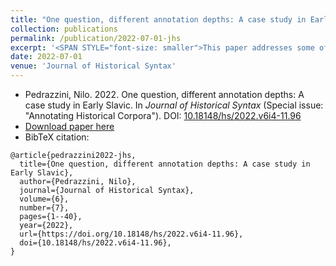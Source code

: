 ```yaml
---
title: "One question, different annotation depths: A case study in Early Slavic"
collection: publications
permalink: /publication/2022-07-01-jhs
excerpt: '<SPAN STYLE="font-size: smaller">This paper addresses some of the challenges of carrying out corpus-based linguistic analyses on historical corpora of different sizes and annotation depths. Data from the TOROT Treebank is collected to carry out a case study on Early Slavic dative absolutes, showing the extent to which methodology and results may change depending on the amount of data and the levels of linguistic annotation available. The analysis indicates that deeply-annotated treebanks of limited size can be exploited to establish a solid guideline to analyze a phenomenon in shallowly-annotated corpora and even new, unannotated texts. This is particularly encouraging for historical languages, such as Early Slavic, showing very high diatopic and diachronic variation, which significantly undermines corpus-annotation automation and therefore calls for alternative strategies to counteract data scarcity.</SPAN>'
date: 2022-07-01
venue: 'Journal of Historical Syntax'
---
```

<ul class="fa-ul">
 <li><i class="fa-li fa fa-quote-left"></i> Pedrazzini, Nilo. 2022. One question, different annotation depths: A case study in Early Slavic. In <i>Journal of Historical Syntax</i> (Special issue: "Annotating Historical Corpora"). DOI: <a href="https://doi.org/10.18148/hs/2022.v6i4-11.96">10.18148/hs/2022.v6i4-11.96</a></li>
 <li><i class="fa-li fa fa-download"></i><a href="https://ojs.ub.uni-konstanz.de/hs/index.php/hs/article/view/96/87">Download paper here</a></li>
 <li><i class="fa-li fa fa-quote-right"></i>BibTeX citation:</li>
</ul>

```
@article{pedrazzini2022-jhs,
  title={One question, different annotation depths: A case study in Early Slavic},
  author={Pedrazzini, Nilo}, 
  journal={Journal of Historical Syntax},
  volume={6},
  number={7},
  pages={1--40},
  year={2022},
  url={https://doi.org/10.18148/hs/2022.v6i4-11.96},
  doi={10.18148/hs/2022.v6i4-11.96},
}
```
